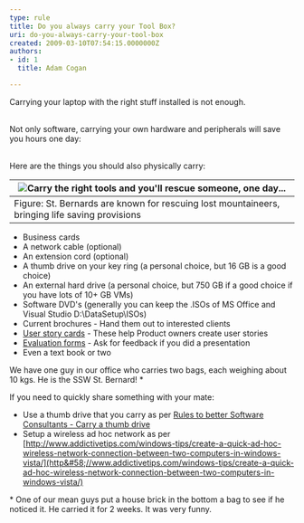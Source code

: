 ```yaml
---
type: rule
title: Do you always carry your Tool Box?
uri: do-you-always-carry-your-tool-box
created: 2009-03-10T07:54:15.0000000Z
authors:
- id: 1
  title: Adam Cogan

---
```


 Carrying your laptop with the right stuff installed is not enough. 

<br>Not only software, carrying your own hardware and peripherals will save you hours one day: 

<br>Here are the things you should also physically carry:<br> 



| ![Carry the right tools and you'll rescue someone, one day...](/Management/RulesToSuccessfulProjects/PublishingImages/StBernardDog.jpg)  |
| --- |
| Figure: St. Bernards are known for rescuing lost mountaineers, bringing life saving provisions |




- Business cards
- A network cable (optional)
- An extension cord (optional)
- A thumb drive on your key ring (a personal choice, but 16 GB is a good choice)
- An external hard drive (a personal choice, but 750 GB if a good choice if you have lots of 10+ GB VMs)
- Software DVD's (generally you can keep the .ISOs of MS Office and Visual Studio D:\DataSetup\ISOs\)
- Current brochures - Hand them out to interested clients
- [User story cards](http&#58;//www.ssw.com.au/ssw/standards/rules/RulesToBetterProjectManagementWithTFS.aspx#PrintedStoryCard) - These help Product owners create user stories
- [Evaluation forms](http&#58;//www.ssw.com.au/ssw/NETUG/UGEvaluationSurvey.aspx) - Ask for feedback if you did a presentation
- Even a text book or two


We have one guy in our office who carries two bags, each weighing about 10 kgs. He is the SSW St. Bernard! \*

 If you need to quickly share something with your mate:

- Use a thumb drive that you carry as per [Rules to better Software Consultants - Carry a thumb drive](http&#58;//www.ssw.com.au/ssw/Standards/Rules/RulesToBeingSoftwareConsultantsWorkingInATeam.aspx#ThumbDrive)
- Setup a wireless ad hoc network as per [http://www.addictivetips.com/windows-tips/create-a-quick-ad-hoc-wireless-network-connection-between-two-computers-in-windows-vista/](http&#58;//www.addictivetips.com/windows-tips/create-a-quick-ad-hoc-wireless-network-connection-between-two-computers-in-windows-vista/)



 \* One of our mean guys put a house brick in the bottom a bag to see if he noticed it. He carried it for 2 weeks. It was very funny.


